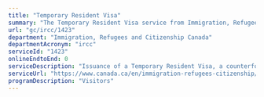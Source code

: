 ```yaml
---
title: "Temporary Resident Visa"
summary: "The Temporary Resident Visa service from Immigration, Refugees and Citizenship Canada is not available end-to-end online, according to the GC Service Inventory."
url: "gc/ircc/1423"
department: "Immigration, Refugees and Citizenship Canada"
departmentAcronym: "ircc"
serviceId: "1423"
onlineEndtoEnd: 0
serviceDescription: "Issuance of a Temporary Resident Visa, a counterfoil issued in a passport or travel document by an IRCC officer to allow for travel to Canada. The holder of a Temporary Resident Visa is a person who, in an officer’s opinion, meets the requirements of the Immigration and Refugee Protection Act and Regulations and may become a temporary resident upon admission to Canada."
serviceUrl: "https://www.canada.ca/en/immigration-refugees-citizenship/services/visit-canada.html"
programDescription: "Visitors"
---
```

